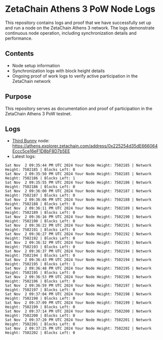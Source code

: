 # ZetaChain Athens 3 PoW Node Logs
This repository contains logs and proof that we have successfully set up and run a node on the ZetaChain Athens 3 network. The logs demonstrate continuous node operation, including synchronization details and performance.

## Contents
- Node setup information
- Synchronization logs with block height details
- Ongoing proof of work logs to verify active participation in the ZetaChain network

## Purpose
This repository serves as documentation and proof of participation in the ZetaChain Athens 3 PoW testnet.

## Logs

- [Third Bunny](https://thirdbunny.xyz/) node: https://athens.explorer.zetachain.com/address/0x225254d35dE666064Eccc5ce16eF1D8bF8D7b5EE
- Latest logs:
```
Sat Nov  2 09:35:44 PM UTC 2024 Your Node Height: 7502185 | Network Height: 7502185 | Blocks Left: 0
Sat Nov  2 09:35:50 PM UTC 2024 Your Node Height: 7502185 | Network Height: 7502186 | Blocks Left: 1
Sat Nov  2 09:35:55 PM UTC 2024 Your Node Height: 7502186 | Network Height: 7502186 | Blocks Left: 0
Sat Nov  2 09:36:00 PM UTC 2024 Your Node Height: 7502187 | Network Height: 7502187 | Blocks Left: 0
Sat Nov  2 09:36:06 PM UTC 2024 Your Node Height: 7502188 | Network Height: 7502188 | Blocks Left: 0
Sat Nov  2 09:36:11 PM UTC 2024 Your Node Height: 7502189 | Network Height: 7502189 | Blocks Left: 0
Sat Nov  2 09:36:16 PM UTC 2024 Your Node Height: 7502190 | Network Height: 7502190 | Blocks Left: 0
Sat Nov  2 09:36:22 PM UTC 2024 Your Node Height: 7502191 | Network Height: 7502191 | Blocks Left: 0
Sat Nov  2 09:36:27 PM UTC 2024 Your Node Height: 7502192 | Network Height: 7502192 | Blocks Left: 0
Sat Nov  2 09:36:32 PM UTC 2024 Your Node Height: 7502193 | Network Height: 7502193 | Blocks Left: 0
Sat Nov  2 09:36:37 PM UTC 2024 Your Node Height: 7502194 | Network Height: 7502194 | Blocks Left: 0
Sat Nov  2 09:36:43 PM UTC 2024 Your Node Height: 7502194 | Network Height: 7502195 | Blocks Left: 1
Sat Nov  2 09:36:48 PM UTC 2024 Your Node Height: 7502195 | Network Height: 7502195 | Blocks Left: 0
Sat Nov  2 09:36:53 PM UTC 2024 Your Node Height: 7502196 | Network Height: 7502196 | Blocks Left: 0
Sat Nov  2 09:36:59 PM UTC 2024 Your Node Height: 7502197 | Network Height: 7502197 | Blocks Left: 0
Sat Nov  2 09:37:04 PM UTC 2024 Your Node Height: 7502198 | Network Height: 7502198 | Blocks Left: 0
Sat Nov  2 09:37:09 PM UTC 2024 Your Node Height: 7502199 | Network Height: 7502199 | Blocks Left: 0
Sat Nov  2 09:37:14 PM UTC 2024 Your Node Height: 7502200 | Network Height: 7502200 | Blocks Left: 0
Sat Nov  2 09:37:20 PM UTC 2024 Your Node Height: 7502201 | Network Height: 7502201 | Blocks Left: 0
Sat Nov  2 09:37:25 PM UTC 2024 Your Node Height: 7502202 | Network Height: 7502202 | Blocks Left: 0
```

